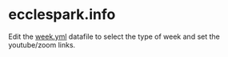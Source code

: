 # ecclespark.info

Edit the [week.yml](data/week.yml) datafile to select the type of week and set the youtube/zoom links.
